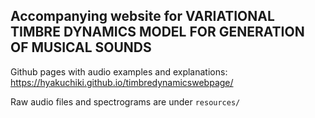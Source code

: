 ## Accompanying website for VARIATIONAL TIMBRE DYNAMICS MODEL FOR GENERATION OF MUSICAL SOUNDS

Github pages with audio examples and explanations: https://hyakuchiki.github.io/timbredynamicswebpage/

Raw audio files and spectrograms are under `resources/`